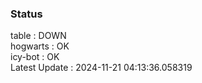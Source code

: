 ### Status


table : DOWN  
hogwarts : OK  
icy-bot : OK  
Latest Update : 2024-11-21 04:13:36.058319
